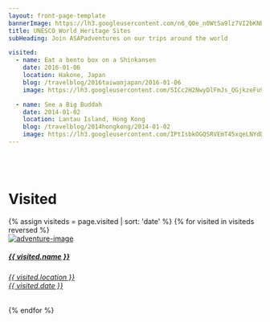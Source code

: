 ```yaml
---
layout: front-page-template
bannerImage: https://lh3.googleusercontent.com/n6_Q0e_n0WtSa9lz7VI2bKNBq7-acsUimYI_Tsz30y5_4S0yICQRhZkec8cOFb01Et1zdzaeL4Skbak3jmommtnTYAFu21ZMY9XBs1qydKSm8PZw5BRu3sU1L1_3hvPsbMfYO8tXHQ
title: UNESCO World Heritage Sites
subHeading: Join ASAPadventures on our trips around the world

visited:
  - name: Eat a bento box on a Shinkansen
    date: 2016-01-06
    location: Hakone, Japan
    blog: /travelblog/2016taiwanjapan/2016-01-06
    image: https://lh3.googleusercontent.com/5ICc2H2NwyDlFmJs_QGjkzeFu9S5OfUq-nNP8H-pUx_oAfwE0tufs9UvO5e7AXaFnzieM0GpXKUURLh3Q-Z7ulZBfVAPsI6DFf96vhTePso0Mz3GHYlYK3gUeDmYP9X6dGem8Q3x_Q

  - name: See a Big Buddah
    date: 2014-01-02
    location: Lantau Island, Hong Kong
    blog: /travelblog/2014hongkong/2014-01-02
    image: https://lh3.googleusercontent.com/IPtIsbkOGQSRVEmT45xqeLNYdDsUtAZyu67rDWlId21CyPoJRTSx2-w5tDmq__Qi0s039GFUfkwl4zLsoaA_x1-nvZ9FpzbrDEd__E2QDavHlagYZkrOWWiAdFwZYGSCztinAqLxfA
---
```


<div class="row">
  <div class="text-uppercase adventure-list experience">
    <h1 class="animated fadeInUp" style="padding-top: 50px">Visited</h1>
    {% assign visiteds = page.visited | sort: 'date' %}
    {% for visited in visiteds reversed %}
      <div class="col-md-6 col-sm-6 animated fadeInUp" data-wow-delay="0.3s" data-wow-duration="1s">
        <a href="{{ visited.blog }}">
          <img src="{{ visited.image }}" alt="adventure-image" class="img-responsive">
          <div class="overlay-lnk text-uppercase text-center">
            <i class="icon icon-target"></i>
            <h5>{{ visited.name }}</h5>
            <h6>{{ visited.location }}<br/>{{ visited.date }}</h6>
          </div>
        </a>
      </div>
    {% endfor %}
  </div>
</div>
